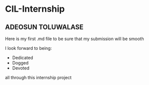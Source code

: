 # CIL-Internship

## ADEOSUN TOLUWALASE

Here is my first .md file to be sure that my submission will be smooth

I look forward to being:

- Dedicated
- Dogged
- Devoted

all through this internship project
